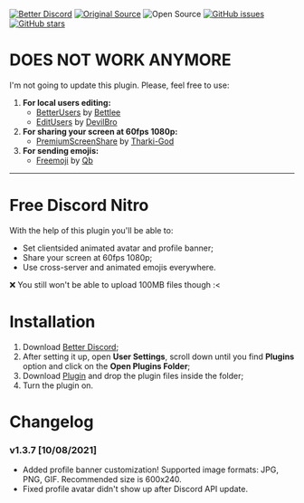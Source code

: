 [![Better Discord](https://img.shields.io/static/v1?label=Better%20Discord&message=v1.2.1&style=flat&color=ffcadf&logo=discord&logoColor=pink)](https://betterdiscord.app) [![Original Source](https://img.shields.io/static/v1?label=Origin%20Source&message=respecting&style=flat&color=ffcadf&logo=github&logoColor=pink)](https://github.com/respecting/NitroPerks) ![Open Source](https://img.shields.io/static/v1?label=Open%20Source&message=❤&style=flat&color=pink) [![GitHub issues](https://img.shields.io/github/issues/Shimoro-Rune/NitroPerks?color=success&logo=github&style=social)](https://github.com/Shimoro-Rune/NitroPerks/issues) [![GitHub stars](https://img.shields.io/github/stars/Shimoro-Rune/NitroPerks?style=social)](https://github.com/Shimoro-Rune/NitroPerks/stargazers)

# DOES NOT WORK ANYMORE
I'm not going to update this plugin. Please, feel free to use:
1. **For local users editing:**
     * [BetterUsers](https://github.com/Bettlee/BetterUsers) by [Bettlee](https://github.com/Bettlee)
     * [EditUsers](https://github.com/mwittrien/BetterDiscordAddons/tree/master/Plugins/EditUsers) by [DevilBro](https://github.com/mwittrien)
2. **For sharing your screen at 60fps 1080p:**
     * [PremiumScreenShare](https://github.com/Tharki-God/BetterDiscordPlugins/blob/master/PremiumScreenShare.plugin.js) by [Tharki-God](https://github.com/Tharki-God)
3. **For sending emojis:**
     * [Freemoji](https://github.com/QbDesu/BetterDiscordAddons/tree/potato/Plugins/Freemoji) by [Qb](https://github.com/QbDesu)

____

# Free Discord Nitro
With the help of this plugin you'll be able to:
* Set clientsided animated avatar and profile banner;
* Share your screen at 60fps 1080p;
* Use cross-server and animated emojis everywhere.

:x: You still won't be able to upload 100MB files though :<

# Installation 
1. Download [Better Discord](https://betterdiscord.app);
2. After setting it up, open **User Settings**, scroll down until you find **Plugins** option and click on the **Open Plugins Folder**;
3. Download [Plugin](github.com/Shimoro-Rune/NitroPerks/releases/latest) and drop the plugin files inside the folder;
4. Turn the plugin on.

# Changelog

### v1.3.7 [10/08/2021]
* Added profile banner customization! Supported image formats: JPG, PNG, GIF. Recommended size is 600x240.
* Fixed profile avatar didn't show up after Discord API update.
